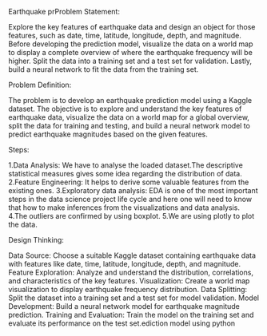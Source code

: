 Earthquake prProblem Statement:

Explore the key features of earthquake data and design an object for those features, such as date, time, latitude, longitude, depth, and magnitude. Before developing the prediction model, visualize the data on a world map to display a complete overview of where the earthquake frequency will be higher. Split the data into a training set and a test set for validation. Lastly, build a neural network to fit the data from the training set.

Problem Definition: 

The problem is to develop an earthquake prediction model using a Kaggle dataset. The objective is to explore and understand the key features of earthquake data, visualize the data on a world map for a global overview, split the data for training and testing, and build a neural network model to predict earthquake magnitudes based on the given features.

Steps:  

1.Data Analysis: We have to analyse the loaded dataset.The descriptive statistical measures gives some idea regarding the distribution of data.
2.Feature Engineering: It helps to derive some valuable features from the existing ones.
3.Exploratory data analysis: EDA is one of the most important steps in the data science project life cycle and here one will need to know that how to make inferences from the visualizations and data analysis.
4.The outliers are confirmed by using boxplot.
5.We are using plotly to plot the data.

Design Thinking:

Data Source: Choose a suitable Kaggle dataset containing earthquake data with features like date, time, latitude, longitude, depth, and magnitude.
Feature Exploration: Analyze and understand the distribution, correlations, and characteristics of the key features.
Visualization: Create a world map visualization to display earthquake frequency distribution.
Data Splitting: Split the dataset into a training set and a test set for model validation.
Model Development: Build a neural network model for earthquake magnitude prediction.
Training and Evaluation: Train the model on the training set and evaluate its performance on the test set.ediction model using python
